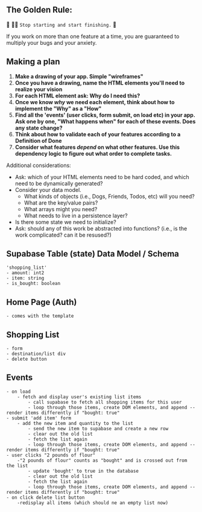 ## The Golden Rule:

🦸 🦸‍♂️ `Stop starting and start finishing.` 🏁

If you work on more than one feature at a time, you are guaranteed to multiply your bugs and your anxiety.

## Making a plan

1. **Make a drawing of your app. Simple "wireframes"**
1. **Once you have a drawing, name the HTML elements you'll need to realize your vision**
1. **For each HTML element ask: Why do I need this?**
1. **Once we know _why_ we need each element, think about how to implement the "Why" as a "How"**
1. **Find all the 'events' (user clicks, form submit, on load etc) in your app. Ask one by one, "What happens when" for each of these events. Does any state change?**
1. **Think about how to validate each of your features according to a Definition of Done**
1. **Consider what features _depend_ on what other features. Use this dependency logic to figure out what order to complete tasks.**

Additional considerations:

-   Ask: which of your HTML elements need to be hard coded, and which need to be dynamically generated?
-   Consider your data model.
    -   What kinds of objects (i.e., Dogs, Friends, Todos, etc) will you need?
    -   What are the key/value pairs?
    -   What arrays might you need?
    -   What needs to live in a persistence layer?
-   Is there some state we need to initialize?
-   Ask: should any of this work be abstracted into functions? (i.e., is the work complicated? can it be resused?)

## Supabase Table (state) Data Model / Schema
	'shopping_list'
	- amount: int2
	- item: string
	- is_bought: boolean

## Home Page (Auth)
	- comes with the template

## Shopping List
	- form
	- destination/list div
	- delete button

## Events
	- on load
		- fetch and display user's existing list items
			- call supabase to fetch all shopping items for this user
			- loop through those items, create DOM elements, and append -- render items differently if "bought: true"
	- submit 'add item' form
		- add the new item and quantity to the list
			- send the new item to supabase and create a new row
			- clear out the old list
			- fetch the list again
			- loop through those items, create DOM elements, and append -- render items differently if "bought: true"
	- user clicks "2 pounds of flour"
		-"2 pounds of flour" counts as "bought" and is crossed out from the list
			- update 'bought' to true in the database
			- clear out the old list
			- fetch the list again
			- loop through those items, create DOM elements, and append -- render items differently if "bought: true"
	- on click delete list button
		-redisplay all items (which should ne an empty list now)